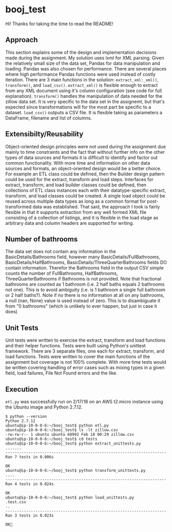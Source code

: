 # booj_test

Hi! Thanks for taking the time to read the README! 

## Approach
This section explains some of the design and implementation decisions made during the assignment. My solution uses lxml for XML parsing. Given the relatively small size of the data set, Pandas for data manipulation and loading. Pandas was also chosen for performance. There are several places where high performance Pandas functions were used instead of costly iteration. There are 3 main functions in the solution: `extract_xml:_xml()`, `transform()`, and `load_csv()`. `extract_xml()` is flexible enough to extract from any XML document using it's column configuration (see code for full explanation). `transform()` handles the manipulation of data needed for the zillow data set. It is very specific to the data set in the assignemt, but that's expected since transformations will for the most part be specific to a dataset. `load_csv()` outputs a CSV file. It is flexible taking as parameters a DataFrame, filename and list of columns.

## Extensibilty/Reusability
Object-oriented design principles were not used during the assignment due mainly to time constraints and the fact that without further info on the other types of data sources and formats it is difficult to identify and factor out common functionality. With more time and information on other data sources and formats, an object-oriented design would be a better choice. For example an ETL class could be defined, then the Builder design pattern could be used for the extract, transform and load steps. Interfaces for extract, transform, and load builder classes could be defined, then collections of ETL class instances each with their datatype-specific extract, transform, and load classes could be created. A single load object could be reused across multiple data types as long as a common format for post-transformed data was established. That said, the approach I took is fairly flexible in that it supports extraction from any well formed XML file consisting of a collection of listings, and it is flexible in the load stage as arbitrary data and column headers are supported for writing.
 
## Number of bathrooms
The data set does not contain any information in the BasicDetails/Bathrooms field, however many BasicDetails/FullBathrooms, BasicDetails/HalfBathrooms, BasicDetails/ThreeQuarterBathrooms fields DO contain information. Therefor the Bathrooms field in the output CSV simple counts the number of FullBathrooms, HalfBathrooms, ThreeQuarterBathrooms if Bathrooms is not provided. Note that fractional bathrooms are counted as 1 bathroom (i.e. 2 half baths equals 2 bathrooms not one). This is to avoid ambiguity (i.e. is 1 bathroom a single full bathroom or 2 half baths?). 
Note if no there is no information at all on any bathrooms, a null (nan, None) value is used instead of zero. This is to disambiguate it from "0 bathrooms" (which is unlikely to ever happen, but just in case it does)

## Unit Tests
Unit tests were written to exercise the extract, transform and load functions and their helper functions. Tests were built using Python's unittest framework. There are 3 separate files, one each for extract, transform, and load functions. Tests were written to cover the main functions of the assignment but coverage is not 100% complete. With more time tests would be written covering handling of error cases such as mixing types in a given field, load failures, File Not Found errors and the like. 

## Execution
`etl.py` was successfully run on 2/17/18 on an AWS t2.micro instance using the Ubuntu image and Python 2.7.12.

    $ python --version
    Python 2.7.12
    ubuntu@ip-10-0-0-6:~/booj_test$ python etl.py
    ubuntu@ip-10-0-0-6:~/booj_test$ ls -lt zillow.csv 
    -rw-rw-r-- 1 ubuntu ubuntu 68992 Feb 18 00:29 zillow.csv
    ubuntu@ip-10-0-0-6:~/booj_test$ cd tests 
    ubuntu@ip-10-0-0-6:~/booj_test$ python extract_unittests.py 
    .......
    ----------------------------------------------------------------------
    Ran 7 tests in 0.006s
    
    OK
    ubuntu@ip-10-0-0-6:~/booj_test$ python transform_unittests.py 
    ....
    ----------------------------------------------------------------------
    Ran 4 tests in 0.024s
    
    OK
    ubuntu@ip-10-0-0-6:~/booj_test$ python load_unittests.py 
    .test.csv
    ..
    ----------------------------------------------------------------------
    Ran 3 tests in 0.023s
    
    OK